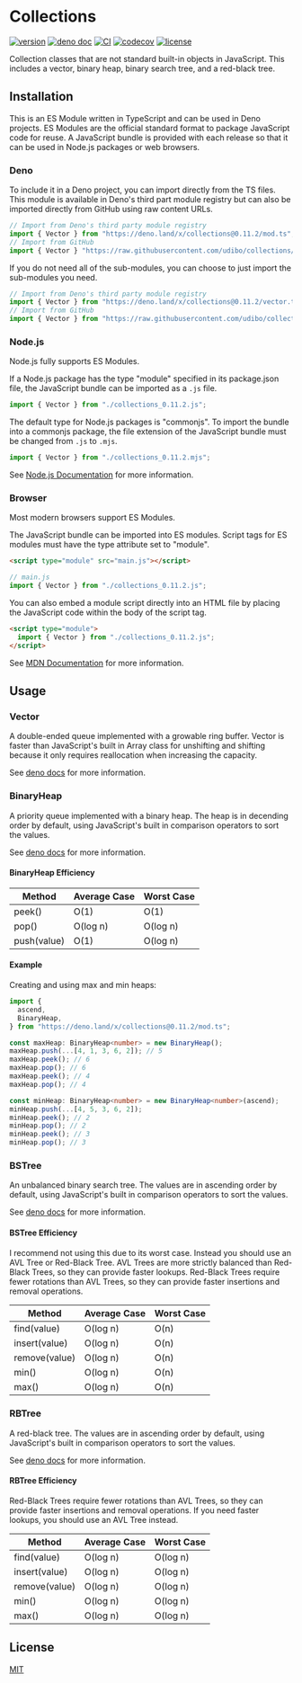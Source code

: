 # Collections

[![version](https://img.shields.io/badge/release-0.11.2-success)](https://github.com/udibo/collections/tree/0.11.2)
[![deno doc](https://doc.deno.land/badge.svg)](https://doc.deno.land/https/deno.land/x/collections@0.11.2/mod.ts)
[![CI](https://github.com/udibo/collections/workflows/CI/badge.svg)](https://github.com/udibo/collections/actions?query=workflow%3ACI)
[![codecov](https://codecov.io/gh/udibo/collections/branch/main/graph/badge.svg?token=JYYBU68VCT)](https://codecov.io/gh/udibo/collections)
[![license](https://img.shields.io/github/license/udibo/collections)](https://github.com/udibo/collections/blob/master/LICENSE)

Collection classes that are not standard built-in objects in JavaScript. This
includes a vector, binary heap, binary search tree, and a red-black tree.

## Installation

This is an ES Module written in TypeScript and can be used in Deno projects. ES
Modules are the official standard format to package JavaScript code for reuse. A
JavaScript bundle is provided with each release so that it can be used in
Node.js packages or web browsers.

### Deno

To include it in a Deno project, you can import directly from the TS files. This
module is available in Deno's third part module registry but can also be
imported directly from GitHub using raw content URLs.

```ts
// Import from Deno's third party module registry
import { Vector } from "https://deno.land/x/collections@0.11.2/mod.ts";
// Import from GitHub
import { Vector } "https://raw.githubusercontent.com/udibo/collections/0.11.2/mod.ts";
```

If you do not need all of the sub-modules, you can choose to just import the
sub-modules you need.

```ts
// Import from Deno's third party module registry
import { Vector } from "https://deno.land/x/collections@0.11.2/vector.ts";
// Import from GitHub
import { Vector } from "https://raw.githubusercontent.com/udibo/collections/0.11.2/vector.ts";
```

### Node.js

Node.js fully supports ES Modules.

If a Node.js package has the type "module" specified in its package.json file,
the JavaScript bundle can be imported as a `.js` file.

```js
import { Vector } from "./collections_0.11.2.js";
```

The default type for Node.js packages is "commonjs". To import the bundle into a
commonjs package, the file extension of the JavaScript bundle must be changed
from `.js` to `.mjs`.

```js
import { Vector } from "./collections_0.11.2.mjs";
```

See [Node.js Documentation](https://nodejs.org/api/esm.html) for more
information.

### Browser

Most modern browsers support ES Modules.

The JavaScript bundle can be imported into ES modules. Script tags for ES
modules must have the type attribute set to "module".

```html
<script type="module" src="main.js"></script>
```

```js
// main.js
import { Vector } from "./collections_0.11.2.js";
```

You can also embed a module script directly into an HTML file by placing the
JavaScript code within the body of the script tag.

```html
<script type="module">
  import { Vector } from "./collections_0.11.2.js";
</script>
```

See
[MDN Documentation](https://developer.mozilla.org/en-US/docs/Web/JavaScript/Guide/Modules)
for more information.

## Usage

### Vector

A double-ended queue implemented with a growable ring buffer. Vector is faster
than JavaScript's built in Array class for unshifting and shifting because it
only requires reallocation when increasing the capacity.

See
[deno docs](https://doc.deno.land/https/deno.land/x/collections@0.11.2/mod.ts#Vector)
for more information.

### BinaryHeap

A priority queue implemented with a binary heap. The heap is in decending order
by default, using JavaScript's built in comparison operators to sort the values.

See
[deno docs](https://doc.deno.land/https/deno.land/x/collections@0.11.2/mod.ts#BinaryHeap)
for more information.

#### BinaryHeap Efficiency

| Method      | Average Case | Worst Case |
| ----------- | ------------ | ---------- |
| peek()      | O(1)         | O(1)       |
| pop()       | O(log n)     | O(log n)   |
| push(value) | O(1)         | O(log n)   |

#### Example

Creating and using max and min heaps:

```ts
import {
  ascend,
  BinaryHeap,
} from "https://deno.land/x/collections@0.11.2/mod.ts";

const maxHeap: BinaryHeap<number> = new BinaryHeap();
maxHeap.push(...[4, 1, 3, 6, 2]); // 5
maxHeap.peek(); // 6
maxHeap.pop(); // 6
maxHeap.peek(); // 4
maxHeap.pop(); // 4

const minHeap: BinaryHeap<number> = new BinaryHeap<number>(ascend);
minHeap.push(...[4, 5, 3, 6, 2]);
minHeap.peek(); // 2
minHeap.pop(); // 2
minHeap.peek(); // 3
minHeap.pop(); // 3
```

### BSTree

An unbalanced binary search tree. The values are in ascending order by default,
using JavaScript's built in comparison operators to sort the values.

See
[deno docs](https://doc.deno.land/https/deno.land/x/collections@0.11.2/mod.ts#BSTree)
for more information.

#### BSTree Efficiency

I recommend not using this due to its worst case. Instead you should use an AVL
Tree or Red-Black Tree. AVL Trees are more strictly balanced than Red-Black
Trees, so they can provide faster lookups. Red-Black Trees require fewer
rotations than AVL Trees, so they can provide faster insertions and removal
operations.

| Method        | Average Case | Worst Case |
| ------------- | ------------ | ---------- |
| find(value)   | O(log n)     | O(n)       |
| insert(value) | O(log n)     | O(n)       |
| remove(value) | O(log n)     | O(n)       |
| min()         | O(log n)     | O(n)       |
| max()         | O(log n)     | O(n)       |

### RBTree

A red-black tree. The values are in ascending order by default, using
JavaScript's built in comparison operators to sort the values.

See
[deno docs](https://doc.deno.land/https/deno.land/x/collections@0.11.2/mod.ts#RBTree)
for more information.

#### RBTree Efficiency

Red-Black Trees require fewer rotations than AVL Trees, so they can provide
faster insertions and removal operations. If you need faster lookups, you should
use an AVL Tree instead.

| Method        | Average Case | Worst Case |
| ------------- | ------------ | ---------- |
| find(value)   | O(log n)     | O(log n)   |
| insert(value) | O(log n)     | O(log n)   |
| remove(value) | O(log n)     | O(log n)   |
| min()         | O(log n)     | O(log n)   |
| max()         | O(log n)     | O(log n)   |

## License

[MIT](LICENSE)

